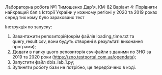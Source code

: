 Лабораторна робота №1
Тимошенко Дар'я, КМ-82
Варіант 4: Порівняти найкращий бал з Історії України у кожному регіоні у 2020 та 2019 роках
серед тих кому було зараховано тест

Інструкція по запуску:
1. Завантажити репозиторій(окрім файлів loading_time.txt та query_result.csv, вони будуть створені в результаті виконання програми);
2. Додати в папку цього репозиторія csv-файли з даними по ЗНО за 2019 та 2020 роки (https://zno.testportal.com.ua/opendata);
3. Запустити файл dbis_lab_1.py;
4. Зупиняти роботу бази не потрібно, це передбачено в коді. 
